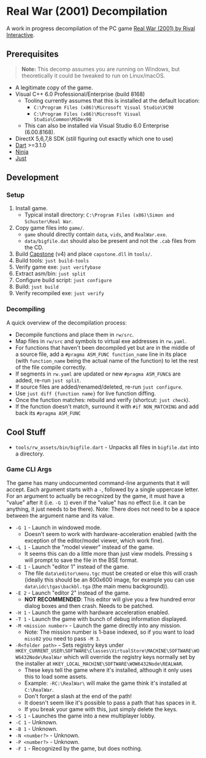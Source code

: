# Real War (2001) Decompilation
A work in progress decompilation of the PC game [Real War (2001) by Rival Interactive](https://en.wikipedia.org/wiki/Real_War_(video_game)).

## Prerequisites
> **Note:** This decomp assumes you are running on Windows, but theoretically it could be tweaked to run on Linux/macOS.

- A legitimate copy of the game.
- Visual C++ 6.0 Professional/Enterprise (build 8168)
    - Tooling currently assumes that this is installed at the default location:
        - `C:\Program Files (x86)\Microsoft Visual Studio\VC98`
        - `C:\Program Files (x86)\Microsoft Visual Studio\Common\MSDev98`
    - This can also be installed via Visual Studio 6.0 Enterprise (6.00.8168).
- DirectX 5,6,7,8 SDK (still figuring out exactly which one to use)
- [Dart](https://dart.dev/) >=3.1.0
- [Ninja](https://ninja-build.org/)
- [Just](https://just.systems/)

## Development

### Setup
1. Install game.
    - Typical install directory: `C:\Program Files (x86)\Simon and Schuster\Real War`.
2. Copy game files into `game/`.
    - `game` should directly contain `data`, `vids`, and `RealWar.exe`.
    - `data/bigfile.dat` should also be present and not the `.cab` files from the CD.
3. Build [Capstone](https://www.capstone-engine.org/) (v4) and place `capstone.dll` in `tools/`.
4. Build tools: `just build-tools`
5. Verify game exe: `just verifybase`
6. Extract asm/bin: `just split`
7. Configure build script: `just configure`
8. Build: `just build`
9. Verify recompiled exe: `just verify`

### Decompiling
A quick overview of the decompilation process:

- Decompile functions and place them in `rw/src`.
- Map files in `rw/src` and symbols to virtual exe addresses in `rw.yaml`.
- For functions that haven't been decompiled yet but are in the middle of a source file, add a `#pragma ASM_FUNC function_name` line in its place (with `function_name` being the actual name of the function) to let the rest of the file compile correctly.
- If segments in `rw.yaml` are updated or new `#pragma ASM_FUNC`s are added, re-run `just split`.
- If source files are added/renamed/deleted, re-run `just configure`.
- Use `just diff {function name}` for live function diffing.
- Once the function matches: rebuild and verify (shortcut: `just check`).
- If the function doesn't match, surround it with `#if NON_MATCHING` and add back its `#pragma ASM_FUNC`

## Cool Stuff
- `tools/rw_assets/bin/bigfile.dart` - Unpacks all files in `bigfile.dat` into a directory. 

### Game CLI Args
The game has many undocumented command-line arguments that it will accept. Each argument starts with a `-`, followed by a single uppercase letter. For an argument to actually be recognized by the game, it must have a "value" after it (i.e. `-G 1`) even if the "value" has no effect (i.e. it can be anything, it just needs to be there). Note: There does not need to be a space between the argument name and its value.
- `-G 1` - Launch in windowed mode.
    - Doesn't seem to work with hardware-acceleration enabled (with the exception of the editor/model viewer, which work fine).
- `-L 1` - Launch the "model viewer" instead of the game.
    - It seems this can do a little more than just view models. Pressing <kdb>s</kdb> will prompt to save the file in the BSE format.
- `-E 1` - Launch "editor 1" instead of the game.
    - The file `data\editor\menu.tgc` must be created or else this will crash (ideally this should be an 800x600 image, for example you can use `data\idc\tgas\backbl.tga` (the main menu background)).
- `-E 2` - Launch "editor 2" instead of the game.
    - **NOT RECOMMENDED**: This editor will give you a few hundred error dialog boxes and then crash. Needs to be patched.
- `-H 1` - Launch the game with hardware acceleration enabled.
- `-T 1` - Launch the game with bunch of debug information displayed.
- `-M <mission number>` - Launch the game directly into any mission.
    - Note: The mission number is 1-base indexed, so if you want to load `miss02` you need to pass `-M 3`.
- `-R<folder path>` - Sets registry keys under `HKEY_CURRENT_USER\SOFTWARE\Classes\VirtualStore\MACHINE\SOFTWARE\WOW6432Node\RealWar` which will override the registry keys normally set by the installer at `HKEY_LOCAL_MACHINE\SOFTWARE\WOW6432Node\REALWAR`.
    - These keys tell the game where it's installed, although it only uses this to load some assets.
    - Example: `-RC:\RealWar\` will make the game think it's installed at `C:\RealWar`.
    - Don't forget a slash at the end of the path!
    - It doesn't seem like it's possible to pass a path that has spaces in it.
    - If you break your game with this, just simply delete the keys.
- `-S 1` - Launches the game into a new multiplayer lobby.
- `-C 1` - Unknown.
- `-B 1` - Unknown.
- `-N <number?>` - Unknown.
- `-P <number?>` - Unknown.
- `-F 1` - Recognized by the game, but does nothing.